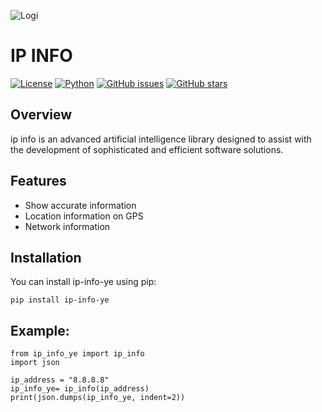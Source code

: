 ![Logi](https://files.catbox.moe/38jvnb.png)

# IP INFO

[![License](https://img.shields.io/badge/license-MIT-blue.svg)](https://opensource.org/licenses/MIT)
[![Python](https://img.shields.io/badge/python-3.6%2B-blue.svg)](https://www.python.org/downloads/release)
[![GitHub issues](https://img.shields.io/github/issues/mr-sami-x/ip_info_ye)](https://github.com/mr-sami-x/ip_info_ye/issues)
[![GitHub stars](https://img.shields.io/github/stars/mr-sami-x/ip_info_ye)](https://github.com/mr-sami-x/ip_info_ye/stargazers)

## Overview

ip info is an advanced artificial intelligence library designed to assist with the development of sophisticated and efficient software solutions.

## Features

- Show accurate information
- Location information on GPS
- Network information

## Installation

You can install ip-info-ye using pip:

```
pip install ip-info-ye
```

## Example:
```
from ip_info_ye import ip_info
import json

ip_address = "8.8.8.8"
ip_info_ye= ip_info(ip_address)
print(json.dumps(ip_info_ye, indent=2))
```
